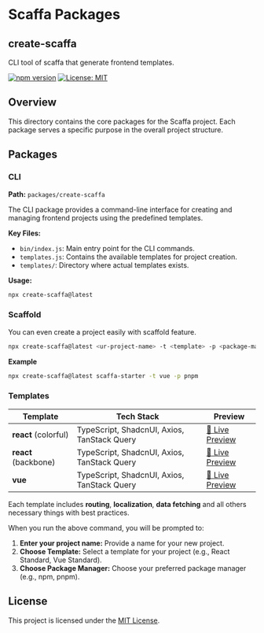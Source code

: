 # Scaffa Packages

## create-scaffa

CLI tool of scaffa that generate frontend templates.

[![npm version](https://img.shields.io/npm/v/create-scaffa.svg)](https://www.npmjs.com/package/create-scaffa)
[![License: MIT](https://img.shields.io/badge/License-MIT-blue.svg)](LICENSE)

## Overview

This directory contains the core packages for the Scaffa project. Each package serves a specific purpose in the overall project structure.

## Packages

### CLI

**Path:** `packages/create-scaffa`

The CLI package provides a command-line interface for creating and managing frontend projects using the predefined templates.

**Key Files:**

- `bin/index.js`: Main entry point for the CLI commands.
- `templates.js`: Contains the available templates for project creation.
- `templates/`: Directory where actual templates exists.

**Usage:**

```sh
npx create-scaffa@latest
```

### Scaffold

You can even create a project easily with scaffold feature.

```sh
npx create-scaffa@latest <ur-project-name> -t <template> -p <package-manager>
```

**Example**

```sh
npx create-scaffa@latest scaffa-starter -t vue -p pnpm
```

### Templates

| Template             | Tech Stack                                  | Preview                                               |
| -------------------- | ------------------------------------------- | ----------------------------------------------------- |
| **react** (colorful) | TypeScript, ShadcnUI, Axios, TanStack Query | [🎨 Live Preview](https://colorful-scaffa.vercel.app) |
| **react** (backbone) | TypeScript, ShadcnUI, Axios, TanStack Query | [🚀 Live Preview](https://backbone-scaffa.vercel.app) |
| **vue**              | TypeScript, ShadcnUI, Axios, TanStack Query | [💚 Live Preview](https://vue-scaffa.vercel.app)      |

Each template includes
**routing**,
**localization**,
**data fetching** and all others necessary things with best practices.

When you run the above command, you will be prompted to:

1. **Enter your project name:** Provide a name for your new project.
2. **Choose Template:** Select a template for your project (e.g., React Standard, Vue Standard).
3. **Choose Package Manager:** Choose your preferred package manager (e.g., npm, pnpm).

## License

This project is licensed under the [MIT License](LICENSE).

